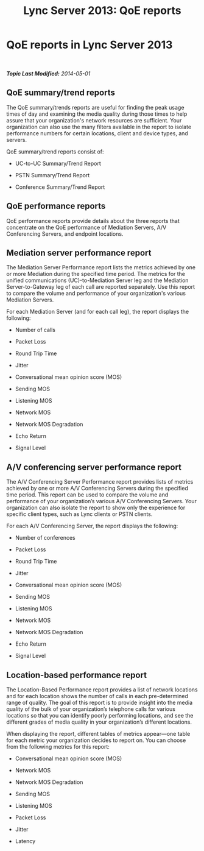 ﻿---
title: 'Lync Server 2013: QoE reports'
TOCTitle: QoE reports
ms:assetid: 49c827af-b8dd-4c6e-b0dc-b4bc6d60e9a3
ms:mtpsurl: https://technet.microsoft.com/en-us/library/Dn720913(v=OCS.15)
ms:contentKeyID: 63969601
ms.date: 01/27/2015
mtps_version: v=OCS.15
---

<div data-xmlns="http://www.w3.org/1999/xhtml">

<div class="topic" data-xmlns="http://www.w3.org/1999/xhtml" data-msxsl="urn:schemas-microsoft-com:xslt" data-cs="http://msdn.microsoft.com/en-us/">

<div data-asp="http://msdn2.microsoft.com/asp">

# QoE reports in Lync Server 2013

</div>

<div id="mainSection">

<div id="mainBody">

<span> </span>

_**Topic Last Modified:** 2014-05-01_

<div>

## QoE summary/trend reports

The QoE summary/trends reports are useful for finding the peak usage times of day and examining the media quality during those times to help assure that your organization's network resources are sufficient. Your organization can also use the many filters available in the report to isolate performance numbers for certain locations, client and device types, and servers.

QoE summary/trend reports consist of:

  - UC-to-UC Summary/Trend Report

  - PSTN Summary/Trend Report

  - Conference Summary/Trend Report

</div>

<div>

## QoE performance reports

QoE performance reports provide details about the three reports that concentrate on the QoE performance of Mediation Servers, A/V Conferencing Servers, and endpoint locations.

</div>

<div>

## Mediation server performance report

The Mediation Server Performance report lists the metrics achieved by one or more Mediation during the specified time period. The metrics for the unified communications (UC)-to-Mediation Server leg and the Mediation Server-to-Gateway leg of each call are reported separately. Use this report to compare the volume and performance of your organization's various Mediation Servers.

For each Mediation Server (and for each call leg), the report displays the following:

  - Number of calls

  - Packet Loss

  - Round Trip Time

  - Jitter

  - Conversational mean opinion score (MOS)

  - Sending MOS

  - Listening MOS

  - Network MOS

  - Network MOS Degradation

  - Echo Return

  - Signal Level

</div>

<div>

## A/V conferencing server performance report

The A/V Conferencing Server Performance report provides lists of metrics achieved by one or more A/V Conferencing Servers during the specified time period. This report can be used to compare the volume and performance of your organization’s various A/V Conferencing Servers. Your organization can also isolate the report to show only the experience for specific client types, such as Lync clients or PSTN clients.

For each A/V Conferencing Server, the report displays the following:

  - Number of conferences

  - Packet Loss

  - Round Trip Time

  - Jitter

  - Conversational mean opinion score (MOS)

  - Sending MOS

  - Listening MOS

  - Network MOS

  - Network MOS Degradation

  - Echo Return

  - Signal Level

</div>

<div>

## Location-based performance report

The Location-Based Performance report provides a list of network locations and for each location shows the number of calls in each pre-determined range of quality. The goal of this report is to provide insight into the media quality of the bulk of your organization’s telephone calls for various locations so that you can identify poorly performing locations, and see the different grades of media quality in your organization’s different locations.

When displaying the report, different tables of metrics appear—one table for each metric your organization decides to report on. You can choose from the following metrics for this report:

  - Conversational mean opinion score (MOS)

  - Network MOS

  - Network MOS Degradation

  - Sending MOS

  - Listening MOS

  - Packet Loss

  - Jitter

  - Latency

</div>

</div>

<span> </span>

</div>

</div>

</div>

